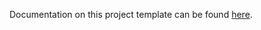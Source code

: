 Documentation on this project template can be found [here](https://eng.plexus.com/git/pages/EP/cpp-project-template/site/browse/).
